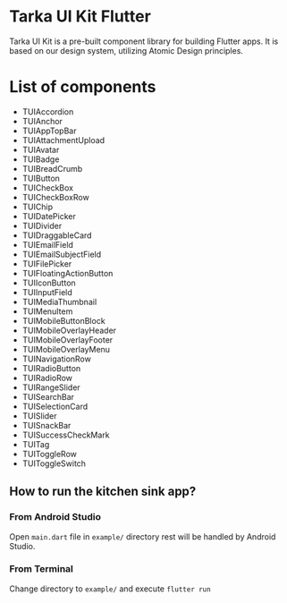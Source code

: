 <!--
This README describes the package. If you publish this package to pub.dev,
this README's contents appear on the landing page for your package.

For information about how to write a good package README, see the guide for
[writing package pages](https://dart.dev/guides/libraries/writing-package-pages).

For general information about developing packages, see the Dart guide for
[creating packages](https://dart.dev/guides/libraries/create-library-packages)
and the Flutter guide for
[developing packages and plugins](https://flutter.dev/developing-packages).
-->

# Tarka UI Kit Flutter
Tarka UI Kit is a pre-built component library for building Flutter apps. It is based on our design system, utilizing Atomic Design principles.

# List of components
- TUIAccordion
- TUIAnchor
- TUIAppTopBar
- TUIAttachmentUpload
- TUIAvatar
- TUIBadge
- TUIBreadCrumb
- TUIButton
- TUICheckBox
- TUICheckBoxRow
- TUIChip
- TUIDatePicker
- TUIDivider
- TUIDraggableCard
- TUIEmailField
- TUIEmailSubjectField
- TUIFilePicker
- TUIFloatingActionButton
- TUIIconButton
- TUIInputField
- TUIMediaThumbnail
- TUIMenuItem
- TUIMobileButtonBlock
- TUIMobileOverlayHeader
- TUIMobileOverlayFooter
- TUIMobileOverlayMenu
- TUINavigationRow
- TUIRadioButton
- TUIRadioRow
- TUIRangeSlider
- TUISearchBar
- TUISelectionCard
- TUISlider
- TUISnackBar
- TUISuccessCheckMark
- TUITag
- TUIToggleRow
- TUIToggleSwitch

## How to run the kitchen sink app?

### From Android Studio

Open `main.dart` file in `example/` directory rest will be handled by Android Studio.

### From Terminal

Change directory to `example/` and execute `flutter run`
